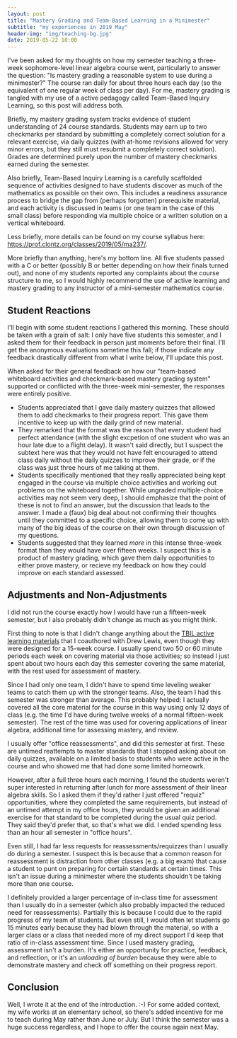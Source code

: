 ```yaml
---
layout: post
title: "Mastery Grading and Team-Based Learning in a Minimester"
subtitle: "my experiences in 2019 May"
header-img: "img/teaching-bg.jpg"
date: 2019-05-22 10:00
---
```


I've been asked for my thoughts on how my semester teaching
a three-week sophomore-level linear algebra course went,
particularly to answer the question: "Is mastery grading
a reasonable system to use during a minimester?" The course
ran daily for about three hours each day (so the equivalent
of one regular week of class per day). For me,
mastery grading is tangled with my use of a active pedagogy
called Team-Based Inquiry Learning, so this post will address
both. 

Briefly, my mastery grading system tracks evidence of student
understanding of 24 course standards. Students may earn up to
two checkmarks per standard by submitting a completely correct
solution for a relevant exercise, via daily quizzes (with
at-home revisions allowed for very minor errors, but they still 
must resubmit a completely correct solution). Grades are
determined purely upon the number of mastery checkmarks earned
during the semester.

Also briefly, Team-Based Inquiry Learning is a carefully
scaffolded sequence of activities designed to have students
discover as much of the mathematics as possible on their own.
This includes a readiness assurance process to bridge the gap
from (perhaps forgotten) prerequisite material, and each
activity is discussed in teams (or one team in the case of
this small class) before responding via multiple choice or
a written solution on a vertical whiteboard.

Less briefly, more details can be found on my course syllabus
here: <https://prof.clontz.org/classes/2019/05/ma237/>.

More briefly than anything, here's my bottom line. All five students
passed with a C or better (possibly B or better depending
on how their finals turned out), and none of my students reported any
complaints about the course structure to me, so I would highly
recommend the use of active learning and mastery grading to
any instructor of a mini-semester mathematics course.

## Student Reactions

I'll begin with some student reactions I gathered this morning.
These should be taken with a grain of salt: I only have five
students this semester, and I asked them for their feedback in
person just moments before their final. I'll get the anonymous
evaluations sometime this fall; if those indicate any feedback
drastically different from what I write below, I'll update
this post.

When asked for their general feedback on how our
"team-based whiteboard activities and checkmark-based mastery
grading system" supported or conflicted with the three-week
mini-semester, the responses were entirely positive.

- Students appreciated that I gave daily mastery quizzes that
allowed them to add checkmarks to their progress report. This
gave them incentive to keep up with the daily grind of new
material.
- They remarked that the format was the reason that every
student had perfect attendance (with the slight excpetion of one
student who was an hour late due to a flight delay). It wasn't
said directly, but I suspect the subtext here was that
they would not have felt encouraged to attend class daily
without the daily quizzes to improve their grade, or if
the class was just three hours of me talking at them.
- Students specifically mentioned that they really appreciated
being kept engaged in the course via multiple choice activities
and working out problems on the whiteboard together. While
ungraded multiple-choice activities may not seem very deep,
I should emphasize that the point of these is not to find an
answer, but the discussion that leads to the answer. I made a
(faux) big deal about not confirming their thoughts until
they committed to a specific choice, allowing them to come
up with many of the big ideas of the course on their own
through discussion of my questions.
- Students suggested that they learned *more* in this
intense three-week format than they would have over fifteen
weeks. I suspect this is a product of mastery grading, which
gave them daily opportunities to either prove mastery, or
recieve my feedback on how they could improve on each standard
assessed.

## Adjustments and Non-Adjustments

I did not run the course exactly how I would have run a fifteen-week
semester, but I also probably didn't change as much as you might
think.

First thing to note is that I didn't change anything about the
[TBIL active learning materials](https://github.com/stevenclontz/tbil-la) 
that I coauthored with Drew Lewis, even though
they were designed for a 15-week course. I usually spend two 50 or 60 minute
periods each week on covering material via those activities; so instead
I just spent about two hours each day this semester covering the same
material, with the rest used for assessment of mastery. 

Since I had only one team, I didn't have to spend time leveling
weaker teams to catch them up with the stronger teams. Also, the team
I had this semester was stronger than average. This probably helped:
I actually covered all the core material for the course in this way
using only 12 days of class (e.g. the time I'd have during twelve weeks of
a normal fifteen-week semester). The rest of the time was used for
covering applications of linear algebra, additional time for assessing
mastery, and review.

I usually offer "office reassessments", and did this semester at first.
These are untimed reattempts to master standards that I stopped asking
about on daily quizzes, available on a limited basis to students
who were active in the course and who showed me that had done some limited
homeowrk.

However, after a full three hours each morning, I found the students
weren't super interested in returning after lunch for more assessment
of their linear algebra skills. So I asked them if they'd rather I just
offered "requiz" opportunities, where they completed the same requirements,
but instead of an untimed attempt in my office hours, they would be given
an additional exercise for that standard to be completed during the usual
quiz period. They said they'd prefer that, so that's what we did.
I ended spending less than an hour all semester in "office hours".

Even still, I had far less requests for reassessments/requizzes than
I usually do during a semester. I suspect this is because that a
common reason for reassessment is distraction from other classes (e.g.
a big exam) that cause a student to punt on preparing for certain
standards at certain times. This isn't an issue during a minimester
where the students shouldn't be taking more than one course.

I definitely provided a larger percentage of in-class time for assessment 
than I usually do in a semester (which also probably impacted the
reduced need for reassessments). Partially this is because I could
due to the rapid progress of my team of students. But even still, I would 
often let students go 15 minutes early because they had blown through
the material, so with a larger class or a class that needed more of my
direct support I'd keep that ratio of in-class assessment time. Since
I used mastery grading, assessment isn't a burden. It's either an
opportunity for practice, feedback, and reflection, or it's an *unloading
of burden* because they were able to demonstrate mastery and check off
something on their progress report.

## Conclusion

Well, I wrote it at the end of the introduction. :-) For some added
context, my wife works at an elementary school, so there's added incentive
for me to teach during May rather than June or July. But I think the
semester was a huge success regardless, and I hope to offer the course again
next May.
